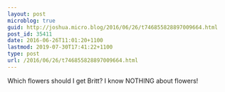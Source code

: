 ```yaml
---
layout: post
microblog: true
guid: http://joshua.micro.blog/2016/06/26/t746855828897009664.html
post_id: 35411
date: 2016-06-26T11:01:20+1100
lastmod: 2019-07-30T17:41:22+1100
type: post
url: /2016/06/26/t746855828897009664.html
---
```

Which flowers should I get Britt? I know NOTHING about flowers!
